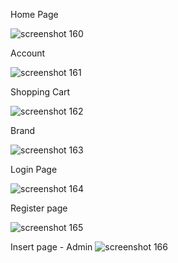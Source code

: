 Home Page

![screenshot 160](https://cloud.githubusercontent.com/assets/20251752/26275858/0a8afd3c-3d88-11e7-9116-1a391bf6db33.png)

Account


![screenshot 161](https://cloud.githubusercontent.com/assets/20251752/26275860/0aa2a0ea-3d88-11e7-8d14-3aa20ec653e4.png)

Shopping Cart


![screenshot 162](https://cloud.githubusercontent.com/assets/20251752/26275857/0a8a526a-3d88-11e7-8caf-1ea6dc6af2c4.png)

Brand


![screenshot 163](https://cloud.githubusercontent.com/assets/20251752/26275859/0a97a028-3d88-11e7-9e39-2d3758cf0463.png)

Login Page


![screenshot 164](https://cloud.githubusercontent.com/assets/20251752/26275863/0b329b50-3d88-11e7-9a47-f69021451223.png)

Register page


![screenshot 165](https://cloud.githubusercontent.com/assets/20251752/26275861/0aaa15aa-3d88-11e7-9859-0ed6e4572a18.png)

Insert page - Admin
![screenshot 166](https://cloud.githubusercontent.com/assets/20251752/26275862/0ac555a4-3d88-11e7-83ce-42de26af7f4c.png)

